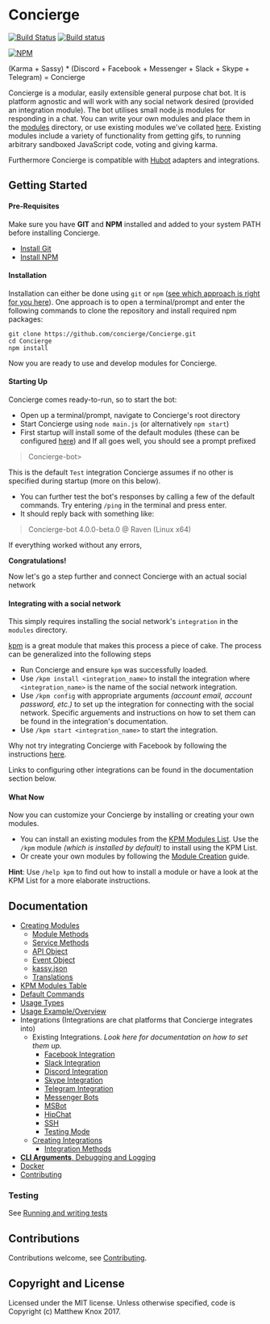 # Concierge
[![Build Status](https://api.travis-ci.org/concierge/Concierge.svg?branch=master)](https://travis-ci.org/concierge/Concierge) [![Build status](https://ci.appveyor.com/api/projects/status/eis48if0bf8ynq69?svg=true)](https://ci.appveyor.com/project/mrkno/concierge) 

[![NPM](https://nodei.co/npm/concierge-bot.png?compact=true)](https://npmjs.org/package/concierge-bot)

(Karma + Sassy) * (Discord + Facebook + Messenger + Slack + Skype + Telegram) = Concierge


Concierge is a modular, easily extensible general purpose chat bot. It is platform agnostic and will work with any social network desired (provided an integration module). The bot utilises small node.js modules for responding in a chat.
You can write your own modules and place them in the [modules](https://github.com/concierge/Concierge/tree/master/modules) directory, or use existing modules we've collated [here](https://github.com/concierge/Concierge/wiki/KPM-Table). Existing modules include a variety of functionality from getting gifs,  to running arbitrary sandboxed JavaScript code, voting and giving karma.

Furthermore Concierge is compatible with [Hubot](https://github.com/github/hubot) adapters and integrations.

## Getting Started

#### Pre-Requisites
Make sure you have **GIT** and **NPM** installed and added to your system PATH before installing Concierge.
- [Install Git](https://git-scm.com/book/en/v2/Getting-Started-Installing-Git)
- [Install NPM](https://nodejs.org/en/download/)

#### Installation
Installation can either be done using `git` or `npm` ([see which approach is right for you here](doc/UsageTypes.md)). One approach is to open a terminal/prompt and enter the following commands to clone the repository and install required npm packages:
```
git clone https://github.com/concierge/Concierge.git
cd Concierge
npm install
```
Now you are ready to use and develop modules for Concierge.

#### Starting Up
Concierge comes ready-to-run, so to start the bot:
- Open up a terminal/prompt, navigate to Concierge's root directory
- Start Concierge using `node main.js` (or alternatively `npm start`)
- First startup will install some of the default modules (these can be configured [here](doc/DefaultCommands.md)) and If all goes well, you should see a prompt prefixed

> Concierge-bot>

This is the default `Test` integration Concierge assumes if no other is specified during startup (more on this below).
- You can further test the bot's responses by calling a few of the default commands. Try entering `/ping` in the terminal and press enter.
- It should reply back with something like:

> Concierge-bot 4.0.0-beta.0 @ Raven (Linux x64)

If everything worked without any errors,

**Congratulations!**

Now let's go a step further and connect Concierge with an actual social network

#### Integrating with a social network
This simply requires installing the social network's `integration` in the `modules` directory.

[kpm](https://github.com/concierge/kpm) is a great module that makes this process a piece of cake. The process can be generalized into the following steps

- Run Concierge and ensure `kpm` was successfully loaded.
- Use `/kpm install <integration_name>` to install the integration where `<integration_name>` is the name of the social network integration.
- Use `/kpm config` with appropriate arguments *(account email, account password, etc.)* to set up the integration for connecting with the social network. Specific arguements and instructions on how to set them can be found in the integration's documentation.
- Use `/kpm start <integration_name>` to start the integration.

Why not try integrating Concierge with Facebook by following the instructions [here](https://github.com/concierge/facebook).

Links to configuring other integrations can be found in the documentation section below.

#### What Now
Now you can customize your Concierge by installing or creating your own modules.

- You can install an existing modules from the [KPM Modules List](https://github.com/concierge/Concierge/wiki/KPM-Table). Use the `/kpm` module *(which is installed by default)* to install using the KPM List.
- Or create your own modules by following the [ Module Creation](doc/ModuleCreation.md) guide.

**Hint**: Use `/help kpm` to find out how to install a module or have a look at the KPM List for a more elaborate instructions.

## Documentation
- [Creating Modules](doc/ModuleCreation.md)
	- [Module Methods](doc/api/Module.md)
	- [Service Methods](doc/api/Service.md)
	- [API Object](doc/api/Api.md)
	- [Event Object](doc/api/Event.md)
	- [kassy.json](doc/api/Kassy.json.md)
	- [Translations](doc/api/Translation.md)
- [KPM Modules Table](https://github.com/concierge/Concierge/wiki/KPM-Table)
- [Default Commands](doc/DefaultCommands.md)
- [Usage Types](doc/UsageTypes.md)
- [Usage Example/Overview](https://github.com/concierge/Concierge/issues/77#issuecomment-181676118)
- Integrations (Integrations are chat platforms that Concierge integrates into)
	- Existing Integrations. *Look here for documentation on how to set them up.*
		- [Facebook Integration](https://github.com/concierge/facebook)
		- [Slack Integration](https://github.com/concierge/slack)
		- [Discord Integration](https://github.com/concierge/discord)
		- [Skype Integration](https://github.com/concierge/skype)
		- [Telegram Integration](https://github.com/concierge/telegram)
		- [Messenger Bots](https://github.com/concierge/messenger)
 		- [MSBot](https://github.com/concierge/msbot)
		- [HipChat](https://github.com/concierge/hipchat)
		- [SSH](https://github.com/concierge/ssh)
 		- [Testing Mode](https://github.com/concierge/test)
	- [Creating Integrations](doc/IntegrationCreation.md)
		- [Integration Methods](doc/api/Integration.md)
- [**CLI Arguments**, Debugging and Logging](doc/Options.md)
- [Docker](doc/Docker.md)
- [Contributing](doc/Contributing.md)

### Testing
See [Running and writing tests](doc/Testing.md)

## Contributions
Contributions welcome, see [Contributing](doc/Contributing.md).

## Copyright and License
Licensed under the MIT license. Unless otherwise specified, code is Copyright (c) Matthew Knox 2017.

